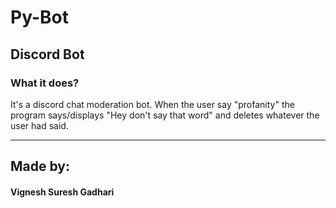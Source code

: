 # Py-Bot

## Discord Bot

### What it does?
It's a discord chat moderation bot. When the user say "profanity" the program says/displays "Hey don't say that word" and deletes whatever the user had said.


***

## Made by:
#### Vignesh Suresh Gadhari

